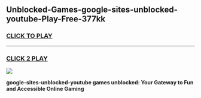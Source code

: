 
## Unblocked-Games-google-sites-unblocked-youtube-Play-Free-377kk
<h3>
<a href="https://premium76.site?title=google-sites-unblocked-youtube&ref=23A">CLICK TO PLAY</a></h3>
<hr>

<h3>
<a href="https://premium76.site?title=google-sites-unblocked-youtube&ref=23A">CLICK 2 PLAY</a>
  
</h3>

<a href="https://premium76.site?title=google-sites-unblocked-youtube&ref=23A"><img src="https://clearcache.store/games.png"></a>


**google-sites-unblocked-youtube games unblocked: Your Gateway to Fun and Accessible Online Gaming**
